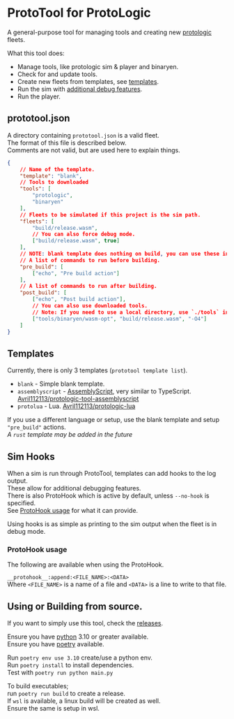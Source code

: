 # ProtoTool for ProtoLogic
A general-purpose tool for managing tools and creating new [protologic](https://github.com/Protologic/Release) fleets.  

What this tool does:  
- Manage tools, like protologic sim & player and binaryen.  
- Check for and update tools.   
- Create new fleets from templates, see [templates](#templates).  
- Run the sim with [additional debug features](#sim-hooks).  
- Run the player.  


## prototool.json
A directory containing `prototool.json` is a valid fleet.  
The format of this file is described below.  
Comments are not valid, but are used here to explain things.  
```json
{
	// Name of the template.
	"template": "blank",
	// Tools to downloaded
	"tools": [
		"protologic",
		"binaryen"
	],
	// Fleets to be simulated if this project is the sim path.
	"fleets": [
		"build/release.wasm",
		// You can also force debug mode.
		["build/release.wasm", true]
	],
	// NOTE: blank template does nothing on build, you can use these instead.
	// A list of commands to run before building.
	"pre_build": [
		["echo", "Pre build action"]
	],
	// A list of commands to run after building.
	"post_build": [
		["echo", "Post build action"],
		// You can also use downloaded tools.
		// Note: If you need to use a local directory, use `./tools` instead.
		["tools/binaryen/wasm-opt", "build/release.wasm", "-O4"]
	]
}
```


## Templates
Currently, there is only 3 templates (`prototool template list`).  
- `blank` - Simple blank template.  
- `assemblyscript` - [AssemblyScript](https://www.assemblyscript.org/), very similar to TypeScript.  [Avril112113/protologic-tool-assemblyscript](https://github.com/Avril112113/protologic-tool-assemblyscript)    
- `protolua` - Lua. [Avril112113/protologic-lua](https://github.com/Avril112113/protologic-lua)  

If you use a different language or setup, use the blank template and setup `"pre_build"` actions.  
*A `rust` template may be added in the future*  


## Sim Hooks
When a sim is run through ProtoTool, templates can add hooks to the log output.  
These allow for additional debugging features.  
There is also ProtoHook which is active by default, unless `--no-hook` is specified.  
See [ProtoHook usage](#protohook-usage) for what it can provide.  

Using hooks is as simple as printing to the sim output when the fleet is in debug mode.  


### ProtoHook usage
The following are available when using the ProtoHook.  

`__protohook__:append:<FILE_NAME>:<DATA>`  
Where `<FILE_NAME>` is a name of a file and `<DATA>` is a line to write to that file.  


## Using or Building from source.
If you want to simply use this tool, check the [releases](https://github.com/Avril112113/protologic-tool/releases).  

Ensure you have [python](https://www.python.org/) 3.10 or greater available.  
Ensure you have [poetry](https://python-poetry.org/) available.  

Run `poetry env use 3.10` create/use a python env.  
Run `poetry install` to install dependencies.  
Test with `poetry run python main.py`  

To build executables;  
run `poetry run build` to create a release.  
If `wsl` is available, a linux build will be created as well.  
Ensure the same is setup in wsl.  
